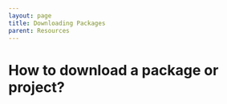 ```yaml
---
layout: page
title: Downloading Packages
parent: Resources
---
```


# How to download a package or project?
